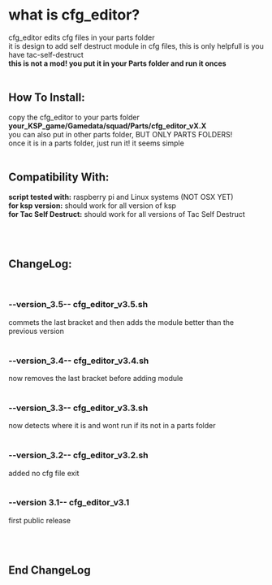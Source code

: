 # what is cfg_editor?
cfg_editor edits cfg files in your parts folder <br>
it is design to add self destruct module in cfg files, this is only helpfull is you have tac-self-destruct <br>
**this is not a mod! you put it in your Parts folder and run it onces** <br>
<br>

## How To Install:
copy the cfg_editor to your parts folder **your_KSP_game/Gamedata/squad/Parts/cfg_editor_vX.X** <br>
you can also put in other parts folder, BUT ONLY PARTS FOLDERS! <br>
once it is in a parts folder, just run it! it seems simple <br>
<br>


## Compatibility With: 
**script tested with:** raspberry pi and Linux systems (NOT OSX YET) <br>
**for ksp version:** should work for all version of ksp <br>
**for Tac Self Destruct:** should work for all versions of Tac Self Destruct <br>
<br>



<br>

## ChangeLog:
<br>

### --version_3.5-- cfg_editor_v3.5.sh
 commets the last bracket and then adds the module
 better than the previous version
<br>
<br>

### --version_3.4-- cfg_editor_v3.4.sh
 now removes the last bracket before adding module
<br>
<br>

### --version_3.3-- cfg_editor_v3.3.sh
  now detects where it is and wont run if its not in a parts folder
<br>
<br>

### --version_3.2-- cfg_editor_v3.2.sh
  added no cfg file exit
<br>
<br>
 
### --version 3.1-- cfg_editor_v3.1
  first public release
<br>
<br>


<br>

## End ChangeLog

<br>

